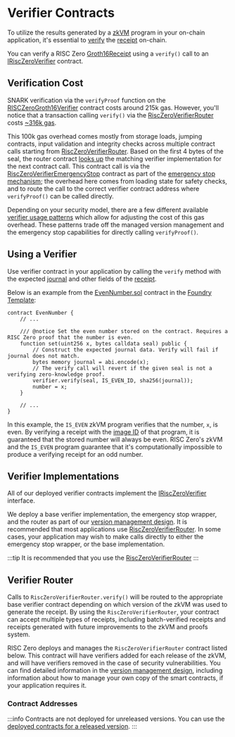# Verifier Contracts

To utilize the results generated by a [zkVM][term-zkvm] program in your on-chain application, it's essential to [verify][term-verify] the [receipt][term-receipt] on-chain.

You can verify a RISC Zero [Groth16Receipt] using a `verify()` call to an [IRiscZeroVerifier][IRiscZeroVerifier] contract.

## Verification Cost

SNARK verification via the `verifyProof` function on the [RISCZeroGroth16Verifier][RISCZeroGroth16Verifier] contract costs around 215k gas. However, you'll notice that a transaction calling `verify()` via the [RiscZeroVerifierRouter](#verifer-router) costs [~316k gas][verify-sepolia-etherscan]. 

This 100k gas overhead comes mostly from storage loads, jumping contracts, input validation and integrity checks across  multiple contract calls starting from [RiscZeroVerifierRouter](#verifer-router). Based on the first 4 bytes of the seal, the router contract [looks up][function-getVerifier] the matching verifier implementation for the next contract call. This contract call is via the [RiscZeroVerifierEmergencyStop][RiscZeroVerifierEmergencyStop] contract as part of the [emergency stop mechanism][emergency-stop-mechanism]; the overhead here comes from loading state for safety checks, and to route the call to the correct verifier contract address where `verifyProof()` can be called directly.

Depending on your security model, there are a few different available [verifier usage patterns][verifier-usage-patterns] which allow for adjusting the cost of this gas overhead. These patterns trade off the managed version management and the emergency stop capabilities for directly calling `verifyProof()`.

## Using a Verifier

Use verifier contract in your application by calling the `verify` method with the expected [journal][term-journal] and other fields of the [receipt][term-receipt].

Below is an example from the [EvenNumber.sol][EvenNumber.sol] contract in the [Foundry Template][foundry-template]:

```solidity
contract EvenNumber {
    // ...

    /// @notice Set the even number stored on the contract. Requires a RISC Zero proof that the number is even.
    function set(uint256 x, bytes calldata seal) public {
        // Construct the expected journal data. Verify will fail if journal does not match.
        bytes memory journal = abi.encode(x);
        // The verify call will revert if the given seal is not a verifying zero-knowledge proof.
        verifier.verify(seal, IS_EVEN_ID, sha256(journal));
        number = x;
    }

    // ...
}
```

In this example, the `IS_EVEN` zkVM program verifies that the number, `x`, is even.
By verifying a receipt with the [image ID][term-image-id] of that program, it is guaranteed that the stored number will always be even.
RISC Zero's zkVM and the `IS_EVEN` program guarantee that it's computationally impossible to produce a verifying receipt for an odd number.

## Verifier Implementations

All of our deployed verifier contracts implement the [IRiscZeroVerifier][IRiscZeroVerifier] interface.

We deploy a base verifier implementation, the emergency stop wrapper, and the router as part of our [version management design][version-management].
It is recommended that most applications use [RiscZeroVerifierRouter](#verifier-router).
In some cases, your application may wish to make calls directly to either the emergency stop wrapper, or the base implementation.

:::tip
It is recommended that you use the [RiscZeroVerifierRouter](#verifier-router)
:::

## Verifier Router

Calls to `RiscZeroVerifierRouter.verify()` will be routed to the appropriate base verifier contract depending on which version of the zkVM was used to generate the receipt.
By using the `RiscZeroVerifierRouter`, your contract can accept multiple types of receipts, including batch-verified receipts and receipts generated with future improvements to the zkVM and proofs system.

RISC Zero deploys and manages the `RiscZeroVerifierRouter` contract listed below.
This contract will have verifiers added for each release of the zkVM, and will have verifiers removed in the case of security vulnerabilities.
You can find detailed information in the [version management design][version-management], including information about how to manage your own copy of the smart contracts, if your application requires it.

### Contract Addresses

:::info
Contracts are not deployed for unreleased versions.
You can use the [deployed contracts for a released version][doc-released-contracts].
:::

<!-- TODO: Move this example into risc0-ethereum such that it will be under the same version management -->

[doc-released-contracts]: /api/blockchain-integration/contracts/verifier#contract-addresses
[emergency-stop-mechanism]: https://github.com/risc0/risc0-ethereum/blob/main/contracts/version-management-design.md#emergency-stop
[EvenNumber.sol]: https://github.com/risc0/risc0-foundry-template/blob/main/contracts/EvenNumber.sol#L46-L52
[foundry-template]: https://github.com/risc0/risc0-foundry-template
[function-getVerifier]: https://github.com/risc0/risc0-ethereum/blob/6132e946a142cea6f53f325e8fd0c175ad0ec283/contracts/src/RiscZeroVerifierRouter.sol#L74
[Groth16Receipt]: https://docs.rs/risc0-zkvm/latest/risc0_zkvm/struct.Groth16Receipt.html
[IRiscZeroVerifier]: https://github.com/risc0/risc0-ethereum/blob/main/contracts/src/IRiscZeroVerifier.sol
[RISCZeroGroth16Verifier]: https://github.com/risc0/risc0-ethereum/blob/main/contracts/src/groth16/RiscZeroGroth16Verifier.sol
[RiscZeroVerifierEmergencyStop]: https://github.com/risc0/risc0-ethereum/blob/main/contracts/src/RiscZeroVerifierEmergencyStop.sol
[term-image-id]: /terminology#image-id
[term-journal]: /terminology#journal
[term-receipt]: /terminology#receipt
[term-verify]: /terminology#verify
[term-zkvm]: /terminology#zero-knowledge-virtual-machine-zkvm
[verifier-usage-patterns]: https://github.com/risc0/risc0-ethereum/blob/main/contracts/version-management-design.md#usage-patterns
[verify-sepolia-etherscan]: https://sepolia.etherscan.io/tx/0x28803b006ac64c08d386676abf34d8ba6232173b28f09ddd4f0c253e37904f91/advanced
[version-management]: https://github.com/risc0/risc0-ethereum/blob/release-1.1/contracts/version-management-design.md

